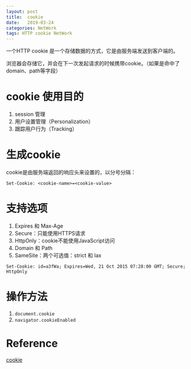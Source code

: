 ```yaml
---
layout: post
title:  cookie
date:   2019-03-24
categories: NetWork
tags: HTTP cookie NetWork
---
```


一个HTTP cookie 是一个存储数据的方式，它是由服务端发送到客户端的。

浏览器会存储它，并会在下一次发起请求的时候携带cookie。（如果是命中了domain、path等字段）

# cookie 使用目的

1. session 管理
2. 用户设置管理（Personalization）
3. 跟踪用户行为（Tracking）

# 生成cookie

cookie是由服务端返回的响应头来设置的，以分号分隔：

```http
Set-Cookie: <cookie-name>=<cookie-value>
```

# 支持选项

1. Expires 和 Max-Age
2. Secure：只能使用HTTPS请求
3. HttpOnly：cookie不能使用JavaScript访问
4. Domain 和 Path
5. SameSite：两个可选值：strict 和 lax

```http
Set-Cookie: id=a3fWa; Expires=Wed, 21 Oct 2015 07:28:00 GMT; Secure; HttpOnly
```

# 操作方法

1. `document.cookie`
2. `navigator.cookieEnabled`

# Reference

[cookie](https://www.kancloud.cn/kancloud/http-cookies-explained/48317)